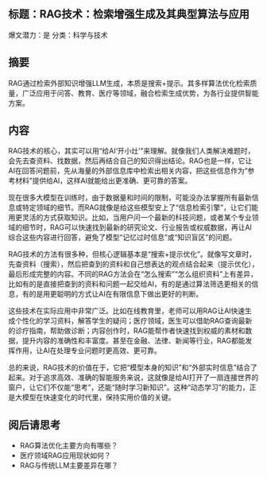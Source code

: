 ## 标题：RAG技术：检索增强生成及其典型算法与应用
爆文潜力：是
分类：科学与技术

## 摘要
RAG通过检索外部知识增强LLM生成，本质是搜索+提示。其多样算法优化检索质量，广泛应用于问答、教育、医疗等领域，融合检索生成优势，为各行业提供智能方案。

## 内容
RAG技术的核心，其实可以用“给AI‘开小灶’”来理解。就像我们人类解决难题时，会先去查资料、找数据，然后再结合自己的知识得出结论。RAG也是一样，它让AI在回答问题前，先从海量的外部信息库中检索出相关内容，把这些信息作为“参考材料”提供给AI，这样AI就能给出更准确、更可靠的答案。

现在很多大模型在训练时，由于数据量和时间的限制，可能没办法掌握所有最新信息或特定领域的细节。而RAG就像是给这些模型安上了“信息检索引擎”，让它们能用更灵活的方式获取知识。比如，当用户问一个最新的科技问题，或者某个专业领域的细节时，RAG可以快速找到最新的研究论文、行业报告或权威数据，再让AI综合这些内容进行回答，避免了模型“记忆过时信息”或“知识盲区”的问题。

RAG技术的方法有很多种，但核心逻辑基本是“搜索+提示优化”。就像写文章时，先查资料（搜索），然后把查到的资料和自己想表达的观点结合起来（提示优化），最后形成完整的内容。不同的RAG方法会在“怎么搜索”“怎么组织资料”上有差异，比如有的是直接把查到的资料和问题一起交给AI，有的是通过算法筛选更相关的信息，有的是用更聪明的方式让AI在有限信息下做出更好的判断。

这些技术在实际应用中非常广泛。比如在线教育里，老师可以用RAG让AI快速生成个性化的学习资料，解答学生的疑问；医疗领域，医生可以借助RAG查询最新的诊疗指南，帮助做诊断；内容创作时，RAG能帮作者快速找到权威的素材和数据，提升内容的准确性和丰富度。甚至在金融、法律、新闻等行业，RAG都能发挥作用，让AI在处理专业问题时更高效、更可靠。

总的来说，RAG技术的价值在于，它把“模型本身的知识”和“外部实时信息”结合了起来。对于追求高效、准确的智能服务来说，这就像是给AI打开了一扇连接世界的窗户，让它们不仅能“思考”，还能“随时学习新知识”。这种“动态学习”的能力，正是大模型在快速变化的时代里，保持实用价值的关键。

## 阅后请思考
- RAG算法优化主要方向有哪些？
- 医疗领域RAG应用现状如何？
- RAG与传统LLM主要差异在哪？